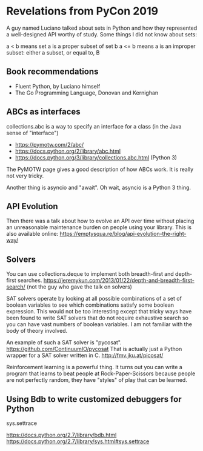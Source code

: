 # Revelations from PyCon 2019

A guy named Luciano <Something> talked about sets in Python and how they
represented a well-designed API worthy of study. Some things I did not know
about sets:

   a < b     means set a is a proper subset of set b
   a <= b    means a is an improper subset: either a subset, or equal to, B

## Book recommendations

- Fluent Python, by Luciano himself
- The Go Programming Language, Donovan and Kernighan

## ABCs as interfaces

collections.abc is a way to specify an interface for a class (in the Java
sense of "interface")

- https://pymotw.com/2/abc/
- https://docs.python.org/2/library/abc.html
- https://docs.python.org/3/library/collections.abc.html (Python 3)

The PyMOTW page gives a good description of how ABCs work. It is really not
very tricky.

Another thing is asyncio and "await". Oh wait, asyncio is a Python 3 thing.

## API Evolution

Then there was a talk about how to evolve an API over time without placing
an unreasonable maintenance burden on people using your library. This is also
available online:
https://emptysqua.re/blog/api-evolution-the-right-way/

## Solvers

You can use collections.deque to implement both breadth-first and depth-first
searches.
https://jeremykun.com/2013/01/22/depth-and-breadth-first-search/
(not the guy who gave the talk on solvers)

SAT solvers operate by looking at all possible combinations of a set of
boolean variables to see which combinations satisfy some boolean expression.
This would not be too interesting except that tricky ways have been found to
write SAT solvers that do not require exhaustive search so you can have vast
numbers of boolean variables. I am not familiar with the body of theory involved.

An example of such a SAT solver is "pycosat".
https://github.com/ContinuumIO/pycosat
That is actually just a Python wrapper for a SAT solver written in C.
http://fmv.jku.at/picosat/

Reinforcement learning is a powerful thing. It turns out you can write a program
that learns to beat people at Rock-Paper-Scissors because people are not
perfectly random, they have "styles" of play that can be learned.

## Using Bdb to write customized debuggers for Python

sys.settrace

https://docs.python.org/2.7/library/bdb.html
https://docs.python.org/2.7/library/sys.html#sys.settrace


